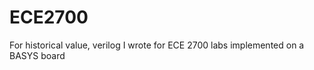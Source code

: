 ECE2700
=======

For historical value, verilog I wrote for ECE 2700 labs implemented on a BASYS board
